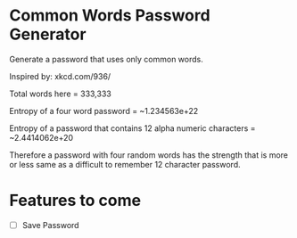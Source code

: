 Common Words Password Generator
===============================

Generate a password that uses only common words.

Inspired by: xkcd.com/936/

Total words here = 333,333

Entropy of a four word password = ~1.234563e+22

Entropy of a password that contains 12 alpha numeric characters = ~2.4414062e+20

Therefore a password with four random words has the strength that is more or less same as a difficult to remember 12 character password.

Features to come
================

- [ ] Save Password